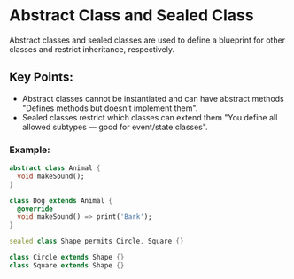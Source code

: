 # Abstract Class and Sealed Class

Abstract classes and sealed classes are used to define a blueprint for other classes and restrict inheritance, respectively.

## Key Points:
- Abstract classes cannot be instantiated and can have abstract methods "Defines methods but doesn’t implement them".
- Sealed classes restrict which classes can extend them "You define all allowed subtypes — good for event/state classes".

### Example:
```dart
abstract class Animal {
  void makeSound();
}

class Dog extends Animal {
  @override
  void makeSound() => print('Bark');
}

sealed class Shape permits Circle, Square {}

class Circle extends Shape {}
class Square extends Shape {}
```